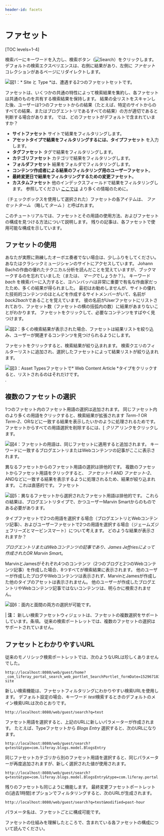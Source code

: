 ```yaml
---
header-id: facets
---
```


# ファセット

[TOC levels=1-4]

検索バーにキーワードを入力し、検索ボタン（![Search](../../../images/icon-search.png)）をクリックします。 デフォルトの検索エクスペリエンスは、右側に結果があり、左側に *ファセット* コレクションがあるページにリダイレクトします。

![図1：* Site *と* Type *は、遭遇する2つのファセットセットです。](../../../images/search-faceted-search.png)

ファセットは、いくつかの共通の特性によって検索結果を集約し、各ファセットは共通のものを共有する検索結果を保持します。 結果の全リストをスキャンした後、ユーザーは1つのファセットからの結果（たとえば、特定のサイトからのすべての結果、またはブログエントリであるすべての結果）の方が適切であると判断する場合があります。 では、どのファセットがデフォルトで含まれていますか？

  - **サイトファセット** サイトで結果をフィルタリングします。
  - **アセットタイプで結果をフィルタリングするには、タイプファセット** を入力します。
  - **タグファセット** タグで結果をフィルタリングします。
  - **カテゴリファセット** カテゴリで結果をフィルタリングします。
  - **フォルダファセット** 結果をフォルダでフィルタリングします。
  - **コンテンツ作成者による結果のフィルタリング用のユーザーファセット**。
  - **最終変更日で結果をフィルタリングするための変更ファセット**。
  - **カスタムファセット** 他のインデックスフィールドで結果をフィルタリングします。 参照してください [ここでは](/docs/7-1/user/-/knowledge_base/u/custom-facet) より多くの情報のために。

（チェックボックスを使用して選択された）ファセットの各アイテムは、 *ファセットターム* （略して*ターム* ）と呼ばれます。

このチュートリアルでは、ファセットとその用語の使用方法、およびファセットの構成を見つける方法について説明します。 残りの記事は、各ファセットで使用可能な構成を示しています。

## ファセットの使用

あなたが実際に熟練したオーボエ奏者でない場合は、少しふりをしてください。 あなたはクラシックミュージシャンのサイトにアクセスしています。 Johann Bachの作曲の優れたテクニカル分析を読んだことを覚えていますが、ブックマークするのを忘れていました（または、 *マーク*でしょうか？）。 キーワード *bach* を検索バーに入力すると、ヨハンバッハは非常に重要で有名な作曲家だったため、多くの結果が得られました。 最初はお勧めしませんが、サイトの優れた技術的コンテンツのほとんどを作成するサイトメンバーがいて、名前が *back2bach*であることを覚えています。 彼の名前がUserファセットにリストされており、ファセット数（ファセットの横の括弧内の数）に結果があまりないことがわかります。 ファセットをクリックして、必要なコンテンツをすばやく見つけます。

![図2：多くの検索結果が表示された場合、ファセットは結果リストを絞り込み、ユーザーが関連するコンテンツを見つけられるようにします。](../../../images/search-facets1.png)

ファセットをクリックすると、検索結果が絞り込まれます。 検索クエリのフィルターリストに追加され、選択したファセットによって結果リストが絞り込まれます。

![図3：Asset Typesファセットで* Web Content Article *タイプをクリックすると、リストされるのはそれだけです。](../../../images/search-facet-wc.png).

## 複数のファセットの選択

1つのファセット内のファセット用語の選択は追加されます。 同じファセット内のより多くの用語をクリックすると、検索結果が拡張されます *Term-1* OR *Term-2*、ORなどに一致する結果を表示したいかのように処理されるためです。 ファセットからすべての用語選択を削除するには、[ *クリア* リンクをクリックします。

![図4：ファセットの用語は、同じファセットに適用すると追加されます。 キーワードに一致するブログエントリまたはWebコンテンツの記事がここに表示されます。](../../../images/search-multiple-terms.png)

異なるファセットからのファセット用語の選択は排他的です。 複数のファセットからファセット用語をクリックすると、 *ファセット-1* AND *ファセット-2*、ANDなどに一致する結果を表示するように処理されるため、結果が絞り込まれます。 これは直感的です。 ファセット

![図5：異なるファセットから選択されたファセット用語は排他的です。 これらの結果は、ブログエントリタイプで、かつユーザーMarvin Smartからのものである必要があります。](../../../images/search-multiple-facets.png)

タイプファセットで2つの用語を選択する場合（ブログエントリとWebコンテンツ記事）、およびユーザーファセットで2つの用語を選択する場合（ジェームズジェフリーズとマービンスマート）について考えます。 どのような結果が表示されますか？

*ブログエントリまたはWebコンテンツの記事であり、James Jeffriesによって作成されたOR Marvin Smart*。

MarvinとJamesがそれぞれ4つのコンテンツ（2つのブログと2つのWebコンテンツ記事）を作成した場合、8つすべてが検索結果に表示されます。 他のユーザーが作成したブログやWebコンテンツは表示されず、MarvinとJamesが作成した他のタイプのアセットは表示されません。 他のユーザーが作成したブログエントリやWebコンテンツ記事ではないコンテンツは、明らかに検索されません。

![図6：面内と面間の両方の選択が可能です。](../../../images/search-facet-selections.png)

| **注：** 新しい検索ファセットウィジェットは、ファセットの複数選択をサポートしています。条項。 従来の検索ポートレットでは、複数のファセットの選択はサポートされていません。

## ファセットとわかりやすいURL

従来のモノリシック検索ポートレットでは、次のようなURLは珍しくありませんでした。

    http://localhost:8080/web/guest/home?_com_liferay_portal_search_web_portlet_SearchPortlet_formDate=1529671834606&p_p_id=com_liferay_portal_search_web_portlet_SearchPortlet&p_p_lifecycle=0&p_p_state=maximized&p_p_mode=view&_com_liferay_portal_search_web_portlet_SearchPortlet_mvcPath=%2Fsearch.jsp&_com_liferay_portal_search_web_portlet_SearchPortlet_redirect=http%3A%2F%2Flocalhost%3A7011%2Fweb%2Fguest%2Fhome%3Fp_p_id%3Dcom_liferay_portal_search_web_portlet_SearchPortlet%26p_p_lifecycle%3D0%26p_p_state%3Dnormal%26p_p_mode%3Dview&_com_liferay_portal_search_web_portlet_SearchPortlet_keywords=test&_com_liferay_portal_search_web_portlet_SearchPortlet_scope=this-site

新しい検索機能は、ファセットフィルタリングにわかりやすい検索URLを使用します。 デフォルト設定の場合、キーワード *test*検索するときのデフォルトのメイン検索URLは次のとおりです。

    http://localhost:8080/web/guest/search?q=test

ファセット用語を選択すると、上記のURLに新しいパラメーターが作成されます。 たとえば、Typeファセットから *Blogs Entry* 選択すると、次のURLになります。

    http://localhost:8080/web/guest/search?q=test&type=com.liferay.blogs.model.BlogsEntry

同じファセットカテゴリから別のファセット用語を選択すると、同じパラメーターが再度追加されますが、新しく選択された値が使用されます。

    http://localhost:8080/web/guest/search?q=test&type=com.liferay.blogs.model.BlogsEntry&type=com.liferay.portal.kernel.model.User

残りのファセットも同じように機能します。 最終変更ファセットポートレットの[過去1時間]オプションでフィルタリングすると、次のURLが生成されます。

    http://localhost:8080/web/guest/search?q=test&modified=past-hour

パラメータ名は、ファセットごとに構成可能です。

ファセットの仕組みを理解したところで、含まれている各ファセットの構成について読んでください。
